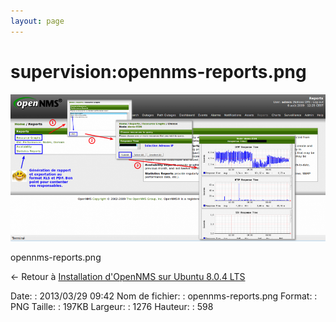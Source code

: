 ```yaml
---
layout: page
---
```


supervision:opennms-reports.png
===============================

[![opennms-reports.png](../../assets/media/supervision/opennms-reports.png@cache=&w=900&h=421 "opennms-reports.png")](../../assets/media/supervision/opennms-reports.png@cache= "Afficher le fichier original")

opennms-reports.png

← Retour à [Installation d'OpenNMS sur Ubuntu 8.0.4
LTS](../../opennms/install-on-ubuntu.html "opennms:install-on-ubuntu")

Date:
:   2013/03/29 09:42
Nom de fichier:
:   opennms-reports.png
Format:
:   PNG
Taille:
:   197KB
Largeur:
:   1276
Hauteur:
:   598

